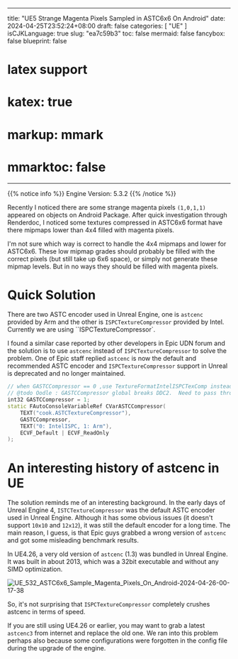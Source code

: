 
---
title: "UE5 Strange Magenta Pixels Sampled in ASTC6x6 On Android"
date: 2024-04-25T23:52:24+08:00
draft: false
categories: [ "UE" ]
isCJKLanguage: true
slug: "ea7c59b3"
toc: false
mermaid: false
fancybox: false
blueprint: false
# latex support
# katex: true
# markup: mmark
# mmarktoc: false 
---

{{% notice info %}}
    Engine Version: 5.3.2
{{% /notice %}}


Recently I noticed there are some strange magenta pixels `(1,0,1,1)` appeared on objects on Android Package.
After quick investigation through Renderdoc, I noticed some textures compressed in ASTC6x6 format have there mipmaps lower than 4x4 filled with magenta pixels.

I'm not sure which way is correct to handle the 4x4 mipmaps and lower for ASTC6x6. 
These low mipmap grades should probably be filled with the correct pixels (but still take up 6x6 space), or simply not generate these mipmap levels.
But in no ways they should be filled with magenta pixels.


# Quick Solution

There are two ASTC encoder used in Unreal Engine, one is `astcenc` provided by Arm and the other is `ISPCTextureCompressor` provided by Intel.
Currently we are using ``ISPCTextureCompressor`.

I found a similar case reported by other developers in Epic UDN forum and the solution is to use `astcenc` instead of `ISPCTextureCompressor` to solve the problem.
One of Epic staff replied `astcenc` is now the default and recommended ASTC encoder and `ISPCTextureCompressor` support in Unreal is deprecated and no longer maintained.


```cpp
// when GASTCCompressor == 0 ,use TextureFormatIntelISPCTexComp instead of this
// @todo Oodle : GASTCCompressor global breaks DDC2.  Need to pass through so TBW can see.
int32 GASTCCompressor = 1;
static FAutoConsoleVariableRef CVarASTCCompressor(
	TEXT("cook.ASTCTextureCompressor"),
	GASTCCompressor,
	TEXT("0: IntelISPC, 1: Arm"),
	ECVF_Default | ECVF_ReadOnly
);
```


# An interesting history of astcenc in UE

The solution reminds me of an interesting background.
In the early days of Unreal Engine 4, `ISTCTextureCompressor` was the default ASTC encoder used in Unreal Engine.
Although it has some obvious issues (it doesn't support `10x10` and `12x12`), it was still the default encoder for a long time.
The main reason, I guess, is that Epic guys grabbed a wrong version of `astcenc` and got some misleading benchmark results.

In UE4.26, a very old version of `astcenc` (1.3) was bundled in Unreal Engine. 
It was built in about 2013, which was a 32bit executable and without any SIMD optimization.

![UE_532_ASTC6x6_Sample_Magenta_Pixels_On_Android-2024-04-26-00-17-38](https://img.blurredcode.com/img/UE_532_ASTC6x6_Sample_Magenta_Pixels_On_Android-2024-04-26-00-17-38.png?x-oss-process=style/compress)

So, it's not surprising that `ISPCTextureCompressor` completely crushes astcenc in terms of speed.

If you are still using UE4.26 or earlier, you may want to grab a latest `astcenc3` from internet and replace the old one.
We ran into this problem perhaps also because some configurations were forgotten in the config file during the upgrade of the engine.